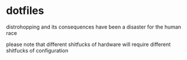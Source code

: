 # dotfiles
distrohopping and its consequences have been a disaster for the human race

please note that different shitfucks of hardware will require different shitfucks of configuration
